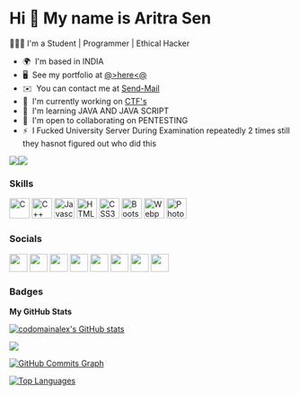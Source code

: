 Hi 👋 My name is Aritra Sen
===========================

👨🏼‍💻 I'm a Student | Programmer | Ethical Hacker

* 🌍  I'm based in INDIA
* 🖥️  See my portfolio at [@>here<@](https://about-aritra-sen.netlify.app/)
* ✉️  You can contact me at [Send-Mail](mailto:avrasen15@gmail.com)
* 🚀  I'm currently working on [CTF's](https://tryhackme.com)
* 🧠  I'm learning JAVA AND JAVA SCRIPT
* 🤝  I'm open to collaborating on PENTESTING
* ⚡  I Fucked University Server During Examination repeatedly 2 times still they hasnot figured out who did this

<a href="https://www.twitter.com/Aritras53396362" target="_blank" rel="noreferrer"><img
src="https://img.shields.io/twitter/follow/Aritras53396362?logo=twitter&style=for-the-badge&color=14b8a6&labelColor=000000"
/></a><a href="https://www.github.com/codomainalex" target="_blank" rel="noreferrer"><img
src="https://img.shields.io/github/followers/codomainalex?logo=github&style=for-the-badge&color=14b8a6&labelColor=000000" /></a>

### Skills

<p align="left">
  <a href="https://docs.microsoft.com/en-us/cpp/?view=msvc-170" target="_blank" rel="noreferrer"><img src="https://raw.githubusercontent.com/danielcranney/readme-generator/main/public/icons/skills/c-colored.svg" width="36" height="36" alt="C" /></a>
<a href="https://docs.microsoft.com/en-us/cpp/?view=msvc-170" target="_blank" rel="noreferrer"><img src="https://raw.githubusercontent.com/danielcranney/readme-generator/main/public/icons/skills/cplusplus-colored.svg" width="36" height="36" alt="C++" /></a>
  <a href="https://developer.mozilla.org/en-US/docs/Web/JavaScript" target="_blank" rel="noreferrer"><img src="https://raw.githubusercontent.com/danielcranney/readme-generator/main/public/icons/skills/javascript-colored.svg" width="36" height="36" alt="Javascript" /></a>
  <a href="https://developer.mozilla.org/en-US/docs/Glossary/HTML5" target="_blank" rel="noreferrer"><img src="https://raw.githubusercontent.com/danielcranney/readme-generator/main/public/icons/skills/html5-colored.svg" width="36" height="36" alt="HTML5" /></a>
  <a href="https://www.w3.org/TR/CSS/#css" target="_blank" rel="noreferrer"><img src="https://raw.githubusercontent.com/danielcranney/readme-generator/main/public/icons/skills/css3-colored.svg" width="36" height="36" alt="CSS3" /></a>
<a href="https://getbootstrap.com/" target="_blank" rel="noreferrer"><img src="https://raw.githubusercontent.com/danielcranney/readme-generator/main/public/icons/skills/bootstrap-colored.svg" width="36" height="36" alt="Bootstrap" /></a>
  <a href="https://webpack.js.org/" target="_blank" rel="noreferrer"><img src="https://raw.githubusercontent.com/danielcranney/readme-generator/main/public/icons/skills/webpack-colored.svg" width="36" height="36" alt="Webpack" /></a>
  <a href="https://www.adobe.com/uk/products/photoshop.html" target="_blank" rel="noreferrer"><img src="https://raw.githubusercontent.com/danielcranney/readme-generator/main/public/icons/skills/photoshop-colored.svg" width="36" height="36" alt="Photoshop" /></a>
  
  

</p>


### Socials

<p align="left"> <a href="https://discord.com/users/TFN • WhoAmi #1662" target="_blank" rel="noreferrer"><img src="https://raw.githubusercontent.com/danielcranney/readme-generator/main/public/icons/socials/discord.svg" width="32" height="32" /></a> <a href="https://www.facebook.com/aritra.sen.52438/" target="_blank" rel="noreferrer"><img src="https://raw.githubusercontent.com/danielcranney/readme-generator/main/public/icons/socials/facebook.svg" width="32" height="32" /></a> <a href="https://www.github.com/codomainalex" target="_blank" rel="noreferrer"><img src="https://raw.githubusercontent.com/danielcranney/readme-generator/main/public/icons/socials/github.svg" width="32" height="32" /></a> <a href="http://www.instagram.com/aritr_a_sen/" target="_blank" rel="noreferrer"><img src="https://raw.githubusercontent.com/danielcranney/readme-generator/main/public/icons/socials/instagram.svg" width="32" height="32" /></a> <a href="https://www.linkedin.com/in/aritra-sen-300ab21aa/" target="_blank" rel="noreferrer"><img src="https://raw.githubusercontent.com/danielcranney/readme-generator/main/public/icons/socials/linkedin.svg" width="32" height="32" /></a> <a href="https://https://dark4rmy.in/" target="_blank" rel="noreferrer"><img src="https://raw.githubusercontent.com/danielcranney/readme-generator/main/public/icons/socials/rss.svg" width="32" height="32" /></a> <a href="https://www.twitter.com/Aritras53396362" target="_blank" rel="noreferrer"><img src="https://raw.githubusercontent.com/danielcranney/readme-generator/main/public/icons/socials/twitter.svg" width="32" height="32" /></a> <a href="https://www.youtube.com/c/channel/UCEGHmcOUviXkchnQ1q428xQ" target="_blank" rel="noreferrer"><img src="https://raw.githubusercontent.com/danielcranney/readme-generator/main/public/icons/socials/youtube.svg" width="32" height="32" /></a></p>

### Badges

<b>My GitHub Stats</b>

<a href="http://www.github.com/codomainalex"><img src="https://github-readme-stats.vercel.app/api?username=codomainalex&show_icons=true&hide=&count_private=true&title_color=84cc16&text_color=3382ed&icon_color=14b8a6&bg_color=000000&hide_border=true&show_icons=true" alt="codomainalex's GitHub stats" /></a>

<a href="http://www.github.com/codomainalex"><img src="https://github-readme-streak-stats.herokuapp.com/?user=codomainalex&stroke=3382ed&background=000000&ring=84cc16&fire=84cc16&currStreakNum=3382ed&currStreakLabel=84cc16&sideNums=3382ed&sideLabels=3382ed&dates=3382ed&hide_border=true" /></a>

<a href="http://www.github.com/codomainalex"><img src="https://activity-graph.herokuapp.com/graph?username=codomainalex&bg_color=000000&color=3382ed&line=14b8a6&point=3382ed&area_color=000000&area=true&hide_border=true&custom_title=GitHub%20Commits%20Graph" alt="GitHub Commits Graph" /></a>

<a href="https://github.com/codomainalex" align="left"><img src="https://github-readme-stats.vercel.app/api/top-langs/?username=codomainalex&langs_count=10&title_color=84cc16&text_color=3382ed&icon_color=14b8a6&bg_color=000000&hide_border=true&locale=en&custom_title=Top%20%Languages" alt="Top Languages" /></a>

